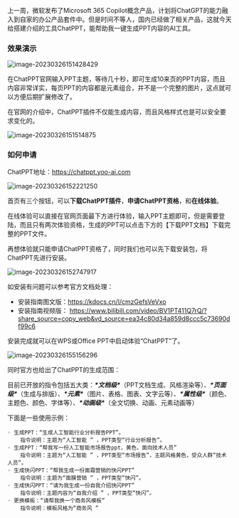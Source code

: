 上一周，微软发布了Microsoft 365 Copilot概念产品，计划将ChatGPT的能力融入到自家的办公产品套件中。但是时间不等人，国内已经做了相关产品，这就今天给搭建介绍的工具ChatPPT，能帮助我一键生成PPT内容的AI工具。

### 效果演示

![image-20230326151428429](https://alex-img-1253982387.cos.ap-nanjing.myqcloud.com/Typora/20230326151452.png)

在ChatPPT官网输入PPT主题，等待几十秒，即可生成10来页的PPT内容，而且内容非常详实，每页PPT的内容都是元素组合，并不是一个完整的图片，这点就可以方便后期扩展修改了。

在官网的介绍中，ChatPPT插件不仅能生成内容，而且风格样式也是可以安全要求变化的。

![image-20230326151514875](https://alex-img-1253982387.cos.ap-nanjing.myqcloud.com/Typora/20230326151515.png)

### 如何申请

ChatPPT地址：https://chatppt.yoo-ai.com

![image-20230326152221250](https://alex-img-1253982387.cos.ap-nanjing.myqcloud.com/Typora/20230326152221.png)

首页有三个按钮，可以**下载ChatPPT插件**，**申请ChatPPT资格**，和**在线体验**。

在线体验可以直接在官网页面最下方进行体验，输入PPT主题即可，但是需要登陆，而且只有两次体验资格，生成的PPT可以点击下方的【下载PPT文档】下载完整的PPT文件。

再想体验就只能申请ChatPPT资格了，同时我们也可以先下载安装包，将ChatPPT先进行安装。

![image-20230326152747917](https://alex-img-1253982387.cos.ap-nanjing.myqcloud.com/Typora/20230326152748.png)

如安装有问题可以参考官方文档处理：

- 安装指南图文版：https://kdocs.cn/l/cmzGefsVeVxo
- 安装指南视频版： https://www.bilibili.com/video/BV1PT411Q7rQ/?share_source=copy_web&vd_source=ea34c80d34a859d8ccc5c73690df99c6

安装完成就可以在WPS或Office PPT中启动体验“ChatPPT”了。

![image-20230326155156296](https://alex-img-1253982387.cos.ap-nanjing.myqcloud.com/Typora/20230326155156.png)

同时官方也给出了ChatPPT的生成范围：

目前已开放的指令包括五大类：***\*文档级\****（PPT文档生成、风格渲染等）、***\*页面级\****（生成与排版）、***\*元素\****（图片、表格、图表、文字云等）、***\*属性级\****（颜色、主题色、颜色、字体等）、***\*动画级\****（全文切换、动画、元素动画等）

下面是一些使用示例：

    ◦ 生成PPT：“生成人工智能行业分析报告PPT”。
        指令说明：主题为“人工智能 ” ，PPT类型“行业分析报告”。
    ◦ 生成PPT：“帮我写一份人工智能市场报告ppt，黄色，面向技术人员”
        指令说明：主题为“人工智能 ” ，PPT类型“市场报告”，主题风格黄色，受众人群“技术人员”。
    ◦ 生成快闪PPT：“帮我生成一份面霜营销的快闪PPT”
        指令说明：主题为“面膜营销 ” ，PPT类型“快闪”。
    ◦ 生成快闪PPT：“请为我生成一份自我介绍快闪PPT”
        指令说明：主题内容为“自我介绍 ” ，PPT类型“快闪”。
    ◦ 更换模板：“请帮我换一个商务风模板”
        指令说明：模板风格为“商务风 ”
